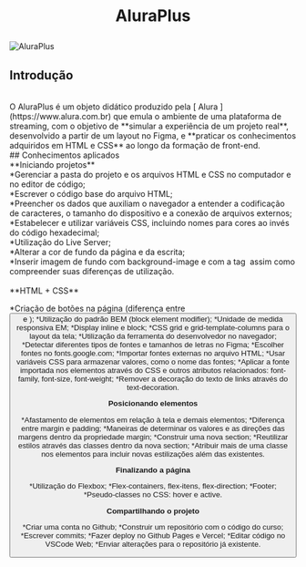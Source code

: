 <h1 align="center">
  <p align="center">AluraPlus</p>
 </h1>
 
![AluraPlus](https://user-images.githubusercontent.com/95223411/196437210-68372c6f-0255-4374-8fe7-028926ecae78.png)

## Introdução
<br />
O AluraPlus é um objeto didático produzido pela [ Alura ](https://www.alura.com.br) que emula o ambiente de uma plataforma de streaming, com o objetivo de **simular a experiência de um projeto real**, desenvolvido a partir de um layout no Figma, e **praticar os conhecimentos adquiridos em HTML e CSS** ao longo da formação de front-end. 
<br />
## Conhecimentos aplicados
<br />
  **Iniciando projetos** <br />
  *Gerenciar a pasta do projeto e os arquivos HTML e CSS no computador e no editor de código; <br />
  *Escrever o código base do arquivo HTML; <br />
  *Preencher os dados que auxiliam o navegador a entender a codificação de caracteres, o tamanho do dispositivo e a conexão de arquivos externos; <br />
  *Estabelecer e utilizar variáveis CSS, incluindo nomes para cores ao invés do código hexadecimal; <br />
  *Utilização do Live Server; <br />
  *Alterar a cor de fundo da página e da escrita; <br />
  *Inserir imagem de fundo com background-image e com a tag <img> assim como compreender suas diferenças de utilização. <br />
<br />
  **HTML + CSS**
  
  *Criação de botões na página (diferença entre <button> e <a>);
  *Utilização do padrão BEM (block element modifier);
  *Unidade de medida responsiva EM;
  *Display inline e block;
  *CSS grid e grid-template-columns para o layout da tela;
  *Utilização da ferramenta do desenvolvedor no navegador;
  *Detectar diferentes tipos de fontes e tamanhos de letras no Figma;
  *Escolher fontes no fonts.google.com;
  *Importar fontes externas no arquivo HTML;
  *Usar variáveis CSS para armazenar valores, como o nome das fontes;
  *Aplicar a fonte importada nos elementos através do CSS e outros atributos relacionados: font-family, font-size, font-weight;
  *Remover a decoração do texto de links através do text-decoration.

  **Posicionando elementos**
  
  *Afastamento de elementos em relação à tela e demais elementos;
  *Diferença entre margin e padding;
  *Maneiras de determinar os valores e as direções das margens dentro da propriedade margin;
  *Construir uma nova section;
  *Reutilizar estilos através das classes dentro da nova section;
  *Atribuir mais de uma classe nos elementos para incluir novas estilizações além das existentes.

  **Finalizando a página**

  *Utilização do Flexbox;
  *Flex-containers, flex-itens, flex-direction;
  *Footer;
  *Pseudo-classes no CSS: hover e active.

  **Compartilhando o projeto**
  
  *Criar uma conta no Github;
  *Construir um repositório com o código do curso;
  *Escrever commits;
  *Fazer deploy no Github Pages e Vercel;
  *Editar código no VSCode Web;
  *Enviar alterações para o repositório já existente.
